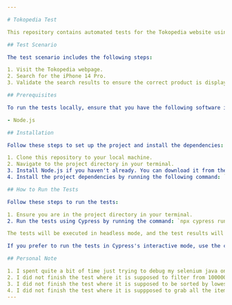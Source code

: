 ```yaml
---

# Tokopedia Test

This repository contains automated tests for the Tokopedia website using Cypress.

## Test Scenario

The test scenario includes the following steps:

1. Visit the Tokopedia webpage.
2. Search for the iPhone 14 Pro.
3. Validate the search results to ensure the correct product is displayed.

## Prerequisites

To run the tests locally, ensure that you have the following software installed:

- Node.js

## Installation

Follow these steps to set up the project and install the dependencies:

1. Clone this repository to your local machine.
2. Navigate to the project directory in your terminal.
3. Install Node.js if you haven't already. You can download it from the official website: [Node.js](https://nodejs.org).
4. Install the project dependencies by running the following command: `npm install`

## How to Run the Tests

Follow these steps to run the tests:

1. Ensure you are in the project directory in your terminal.
2. Run the tests using Cypress by running the command: `npx cypress run`

The tests will be executed in headless mode, and the test results will be displayed in the terminal.

If you prefer to run the tests in Cypress's interactive mode, use the command: `npx cypress open`

## Personal Note

1. I spent quite a bit of time just trying to debug my selenium java on my machine so i opted to use cypress as i was more familiar with it.
2. I did not finish the test where it is supposed to filter from 100000 to 30000000
3. I did not finish the test where it is supposed to be sorted by lowest price
4. I did not finish the test where it is suppposed to grab all the items on the first 3 pages and print it out on the console
---
```

